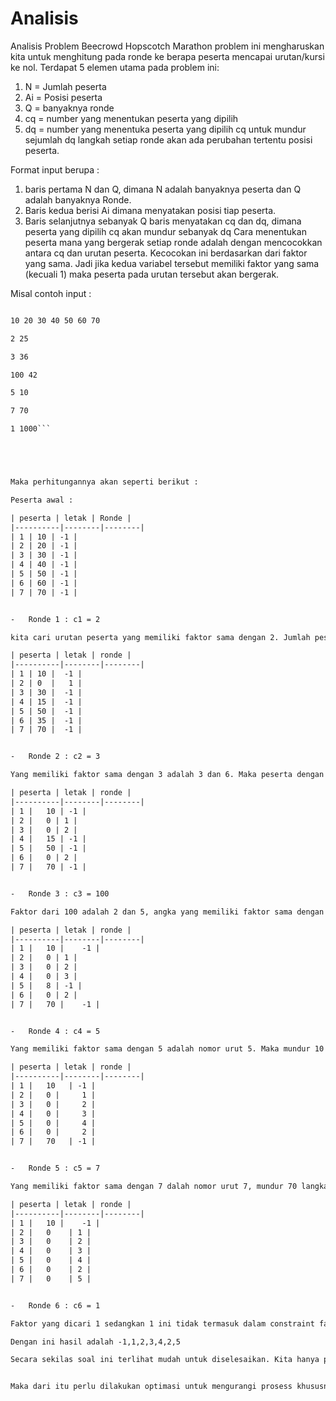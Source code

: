 # Analisis 

Analisis Problem Beecrowd Hopscotch Marathon
problem ini mengharuskan kita untuk menghitung pada ronde ke berapa peserta mencapai urutan/kursi ke nol.
Terdapat 5 elemen utama pada problem ini:
1.	N = Jumlah peserta
2.	Ai = Posisi peserta 
3.	Q = banyaknya ronde
4.	cq = number yang menentukan peserta yang dipilih
5.	dq = number yang menentuka peserta yang dipilih cq untuk mundur sejumlah dq langkah
setiap ronde akan ada perubahan tertentu posisi peserta. 

Format input berupa :
1.	baris pertama N dan Q, dimana N adalah banyaknya peserta dan Q adalah banyaknya Ronde.
2.	Baris kedua berisi Ai dimana menyatakan posisi tiap peserta.
3.	Baris selanjutnya sebanyak Q baris menyatakan cq dan dq, dimana peserta yang dipilih cq akan mundur sebanyak dq
Cara menentukan peserta mana yang bergerak setiap ronde adalah dengan mencocokkan antara cq dan urutan peserta. Kecocokan ini berdasarkan dari faktor yang sama. Jadi jika kedua variabel tersebut memiliki faktor yang sama (kecuali 1) maka peserta pada urutan tersebut akan bergerak.

Misal contoh input :


```7 6

10 20 30 40 50 60 70

2 25

3 36

100 42

5 10

7 70

1 1000```





Maka perhitungannya akan seperti berikut :

Peserta awal :

| peserta |	letak |	Ronde |
|----------|--------|--------|
| 1 | 10 | -1 |
| 2 | 20 | -1 |
| 3 | 30 | -1 |
| 4 | 40 | -1 |
| 5 | 50 | -1 |
| 6 | 60 | -1 |
| 7 | 70 | -1 |


-	Ronde 1 : c1 = 2

kita cari urutan peserta yang memiliki faktor sama dengan 2. Jumlah peserta ada 7, dari ke-7 angka tersebut yang memiliki faktor 2 adalah : 2,4,6. Maka peserta dengan nomor urut 2,4,6 akan mundur sebanyak 25 langkah.

| peserta |	letak |	ronde |
|----------|--------|--------|
| 1 | 10 |  -1 |
| 2 | 0	 |   1 |
| 3 | 30 |	-1 |
| 4 | 15 |	-1 |
| 5 | 50 |	-1 |
| 6 | 35 | 	-1 |
| 7 | 70 | 	-1 |


-	Ronde 2 : c2 = 3

Yang memiliki faktor sama dengan 3 adalah 3 dan 6. Maka peserta dengan nomor urut 3 dan 6 mundur sebanyak 36 langkah

| peserta |	letak |	ronde |
|----------|--------|--------|
| 1 |	10 | -1 |
| 2 |	0 | 1 |
| 3 |	0 | 2 |
| 4 |	15 | -1 |
| 5 |	50 | -1 |
| 6 |	0 | 2 |
| 7 |	70 | -1 |


-	Ronde 3 : c3 = 100

Faktor dari 100 adalah 2 dan 5, angka yang memiliki faktor sama dengan 100 adalah 2,4,5,6. Maka mundur sebanyak 42 langkah

| peserta |	letak |	ronde |
|----------|--------|--------|
| 1 |	10 |	-1 |
| 2 |	0 |	1 |
| 3 |	0 |	2 |
| 4 |	0 |	3 |
| 5 |	8 |	-1 |
| 6 |	0 |	2 |
| 7 |	70 |	-1 |


-	Ronde 4 : c4 = 5

Yang memiliki faktor sama dengan 5 adalah nomor urut 5. Maka mundur 10 langkah

| peserta |	letak |	ronde |
|----------|--------|--------|
| 1 |	10	 | -1 |
| 2 |	0 | 	1 |
| 3 |	0 | 	2 |
| 4 |	0 | 	3 |
| 5 |	0 | 	4 |
| 6 |	0 | 	2 |
| 7 |	70	 | -1 |


-	Ronde 5 : c5 = 7

Yang memiliki faktor sama dengan 7 dalah nomor urut 7, mundur 70 langkah.

| peserta |	letak |	ronde |
|----------|--------|--------|
| 1 |	10 | 	-1 |
| 2 |	0	 | 1 |
| 3 |	0	 | 2 |
| 4 |	0	 | 3 |
| 5 |	0	 | 4 |
| 6 |	0	 | 2 |
| 7 |	0	 | 5 |


-	Ronde 6 : c6 = 1

Faktor yang dicari 1 sedangkan 1 ini tidak termasuk dalam constraint faktor yang diminta. Kalaupun c6 > 1 tidak akan ada perubahan pada tabel karena semua tabel sudah terisi kecuali untuk baris ke-1, baris ini sepertinya akan selalu tidak berubah karena dibutuhkan faktor dari 1 dimana kondisi faktor 1 tidak memenuhi, sehingga tidak akan pernah mencapai angka 0

Dengan ini hasil adalah -1,1,2,3,4,2,5

Secara sekilas soal ini terlihat mudah untuk diselesaikan. Kita hanya perlu mengecek urutan peserta disetiap ronde jika cocok maka dilakukan pengurangan dan menyimpan data nya menggunakan array vector ataupun map, terus dilakukan sampai ronde selesai. Namun, yang jadi permasalahannya adalah ketika input nya terlalu besar, hal ini dapat menyebabkan time limit karena harus selalu mengecek semua urutan secara terus menerus. 


Maka dari itu perlu dilakukan optimasi untuk mengurangi prosess khususnya saat pengecekan salah satunya menggunakan binary search. Saya masih belum melakukan riset lebih lanjut mengenai tekni optimasi pada permasalahan ini. Untuk progress selanjutnya saya akan mencari referensi terkait teknik optimasi ini.

